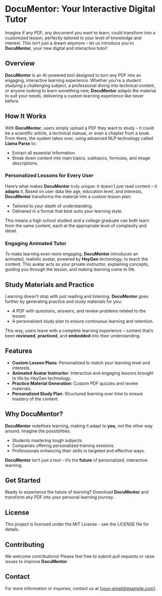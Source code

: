 # DocuMentor: Your Interactive Digital Tutor

Imagine if any PDF, any document you want to learn, could transform into a customized lesson, perfectly tailored to your level of knowledge and interest. This isn’t just a dream anymore – let us introduce you to **DocuMentor**, your new digital and interactive tutor!

## Overview

**DocuMentor** is an AI-powered tool designed to turn any PDF into an engaging, interactive learning experience. Whether you're a student studying a challenging subject, a professional diving into technical content, or anyone looking to learn something new, **DocuMentor** adapts the material to suit your needs, delivering a custom learning experience like never before.

## How It Works

With **DocuMentor**, users simply upload a PDF they want to study – it could be a scientific article, a technical manual, or even a chapter from a book. From there, the system takes over, using advanced NLP technology called **Llama Parse** to:

- Extract all essential information.
- Break down content into main topics, subtopics, formulas, and image descriptions.

### Personalized Lessons for Every User

Here’s what makes **DocuMentor** truly unique: it doesn’t just read content – it **adapts** it. Based on user data like age, education level, and interests, **DocuMentor** transforms the material into a custom lesson plan:

- Tailored to your depth of understanding.
- Delivered in a format that best suits your learning style.

This means a high school student and a college graduate can both learn from the same content, each at the appropriate level of complexity and detail.

### Engaging Animated Tutor

To make learning even more engaging, **DocuMentor** introduces an animated, realistic avatar, powered by **HeyGen** technology, to teach the content. This avatar acts as your private instructor, explaining concepts, guiding you through the lesson, and making learning come to life.

## Study Materials and Practice

Learning doesn’t stop with just reading and listening. **DocuMentor** goes further by generating practice and study materials for you:

- A PDF with questions, answers, and review problems related to the lesson.
- A personalized study plan to ensure continuous learning and retention.

This way, users leave with a complete learning experience – content that’s been **reviewed**, **practiced**, and **embedded** into their understanding.

## Features

- **Custom Lesson Plans**: Personalized to match your learning level and interests.
- **Animated Avatar Instructor**: Interactive and engaging lessons brought to life by HeyGen technology.
- **Practice Material Generation**: Custom PDF quizzes and review materials.
- **Personalized Study Plan**: Structured learning over time to ensure mastery of the content.

## Why DocuMentor?

**DocuMentor** redefines learning, making it adapt to **you**, not the other way around. Imagine the possibilities:

- Students mastering tough subjects.
- Companies offering personalized training sessions.
- Professionals enhancing their skills in targeted and effective ways.

**DocuMentor** isn’t just a tool – it’s the **future** of personalized, interactive learning.

## Get Started

Ready to experience the future of learning? Download **DocuMentor** and transform any PDF into your personal learning journey.

## License

This project is licensed under the MIT License - see the LICENSE file for details.

## Contributing

We welcome contributions! Please feel free to submit pull requests or raise issues to improve **DocuMentor**.

## Contact

For more information or inquiries, contact us at [your-email@example.com].
